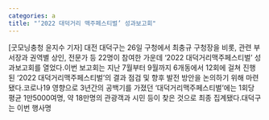 ```yaml
---
categories: a
title: "‘2022 대덕거리 맥주페스티벌’ 성과보고회"
---
```

[굿모닝충청 윤지수 기자] 대전 대덕구는 26일 구청에서 최충규 구청장을 비롯, 관련 부서장과 권역별 상인, 전문가 등 22명이 참여한 가운데 ‘2022 대덕거리맥주페스티벌’ 성과보고회를 열었다.이번 보고회는 지난 7월부터 9월까지 6개동에서 12회에 걸쳐 진행된 ‘2022 대덕거리맥주페스티벌’의 결과 점검 및 향후 발전 방안을 논의하기 위해 마련됐다.코로나19 영향으로 3년간의 공백기를 가졌던 ‘대덕거리맥주페스티벌’에는 1회당 평균 1만5000여명, 약 18만명의 관광객과 시민 등이 찾은 것으로 최종 집계됐다.대덕구는 이번 행사명